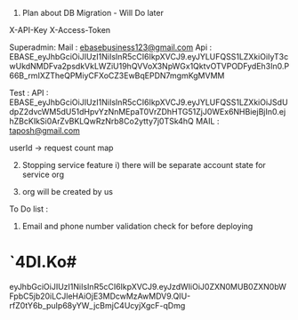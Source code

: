 1. Plan about DB Migration - Will Do later


X-API-Key
X-Access-Token


Superadmin:
Mail : ebasebusiness123@gmail.com
Api : EBASE_eyJhbGciOiJIUzI1NiIsInR5cCI6IkpXVCJ9.eyJYLUFQSS1LZXkiOiIyT3cwUkdNMDFva2psdkVkLWZiU19hQVVoX3NpWGx1QktvOTVPODFydEh3In0.P66B_rmIXZTheQPMiyCFXoCZ3EwBqEPDN7mgmKgMVMM


Test :
API : EBASE_eyJhbGciOiJIUzI1NiIsInR5cCI6IkpXVCJ9.eyJYLUFQSS1LZXkiOiJSdUdpZ2dvcWM5dU51dHpvYzNnMEpaT0VrZDhHTG51ZjJ0WEx6NHBiejBjIn0.ejhZBcKIkSi0ArZvBKLQwRzNrb8Co2ytty7j0TSk4hQ
MAIL : taposh@gmail.com

userId -> request count map


2. Stopping service feature
    i) there will be separate account state for service org

3. org will be created by us 


To Do list :
1. Email and phone number validation check for before deploying

# `4DI.Ko#
eyJhbGciOiJIUzI1NiIsInR5cCI6IkpXVCJ9.eyJzdWIiOiJ0ZXN0MUB0ZXN0bWFpbC5jb20iLCJleHAiOjE3MDcwMzAwMDV9.QIU-rfZ0tY6b_puIp68yYW_jcBmjC4UcyjXgcF-qDmg